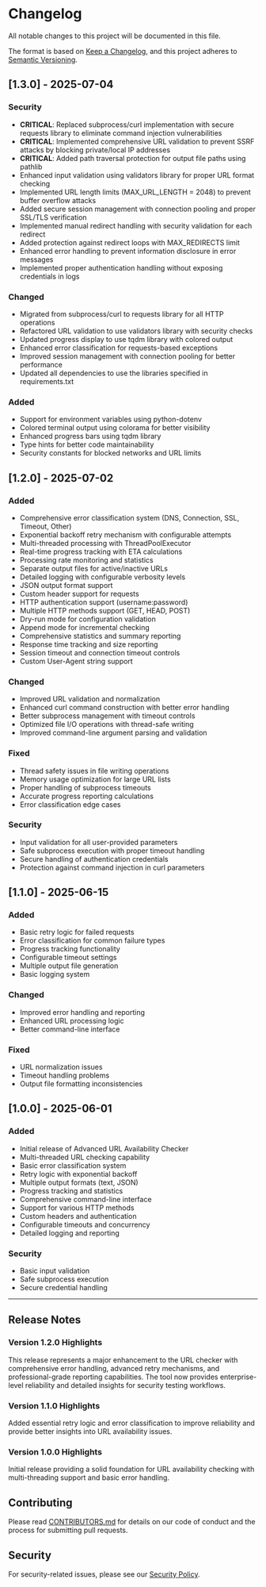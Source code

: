 # Changelog

All notable changes to this project will be documented in this file.

The format is based on [Keep a Changelog](https://keepachangelog.com/en/1.0.0/),
and this project adheres to [Semantic Versioning](https://semver.org/spec/v2.0.0.html).

## [1.3.0] - 2025-07-04

### Security
- **CRITICAL**: Replaced subprocess/curl implementation with secure requests library to eliminate command injection vulnerabilities
- **CRITICAL**: Implemented comprehensive URL validation to prevent SSRF attacks by blocking private/local IP addresses
- **CRITICAL**: Added path traversal protection for output file paths using pathlib
- Enhanced input validation using validators library for proper URL format checking
- Implemented URL length limits (MAX_URL_LENGTH = 2048) to prevent buffer overflow attacks
- Added secure session management with connection pooling and proper SSL/TLS verification
- Implemented manual redirect handling with security validation for each redirect
- Added protection against redirect loops with MAX_REDIRECTS limit
- Enhanced error handling to prevent information disclosure in error messages
- Implemented proper authentication handling without exposing credentials in logs

### Changed
- Migrated from subprocess/curl to requests library for all HTTP operations
- Refactored URL validation to use validators library with security checks
- Updated progress display to use tqdm library with colored output
- Enhanced error classification for requests-based exceptions
- Improved session management with connection pooling for better performance
- Updated all dependencies to use the libraries specified in requirements.txt

### Added
- Support for environment variables using python-dotenv
- Colored terminal output using colorama for better visibility
- Enhanced progress bars using tqdm library
- Type hints for better code maintainability
- Security constants for blocked networks and URL limits

## [1.2.0] - 2025-07-02

### Added
- Comprehensive error classification system (DNS, Connection, SSL, Timeout, Other)
- Exponential backoff retry mechanism with configurable attempts
- Multi-threaded processing with ThreadPoolExecutor
- Real-time progress tracking with ETA calculations
- Processing rate monitoring and statistics
- Separate output files for active/inactive URLs
- Detailed logging with configurable verbosity levels
- JSON output format support
- Custom header support for requests
- HTTP authentication support (username:password)
- Multiple HTTP methods support (GET, HEAD, POST)
- Dry-run mode for configuration validation
- Append mode for incremental checking
- Comprehensive statistics and summary reporting
- Response time tracking and size reporting
- Session timeout and connection timeout controls
- Custom User-Agent string support

### Changed
- Improved URL validation and normalization
- Enhanced curl command construction with better error handling
- Better subprocess management with timeout controls
- Optimized file I/O operations with thread-safe writing
- Improved command-line argument parsing and validation

### Fixed
- Thread safety issues in file writing operations
- Memory usage optimization for large URL lists
- Proper handling of subprocess timeouts
- Accurate progress reporting calculations
- Error classification edge cases

### Security
- Input validation for all user-provided parameters
- Safe subprocess execution with proper timeout handling
- Secure handling of authentication credentials
- Protection against command injection in curl parameters

## [1.1.0] - 2025-06-15

### Added
- Basic retry logic for failed requests
- Error classification for common failure types
- Progress tracking functionality
- Configurable timeout settings
- Multiple output file generation
- Basic logging system

### Changed
- Improved error handling and reporting
- Enhanced URL processing logic
- Better command-line interface

### Fixed
- URL normalization issues
- Timeout handling problems
- Output file formatting inconsistencies

## [1.0.0] - 2025-06-01

### Added
- Initial release of Advanced URL Availability Checker
- Multi-threaded URL checking capability
- Basic error classification system
- Retry logic with exponential backoff
- Multiple output formats (text, JSON)
- Progress tracking and statistics
- Comprehensive command-line interface
- Support for various HTTP methods
- Custom headers and authentication
- Configurable timeouts and concurrency
- Detailed logging and reporting

### Security
- Basic input validation
- Safe subprocess execution
- Secure credential handling

---

## Release Notes

### Version 1.2.0 Highlights
This release represents a major enhancement to the URL checker with comprehensive error handling, advanced retry mechanisms, and professional-grade reporting capabilities. The tool now provides enterprise-level reliability and detailed insights for security testing workflows.

### Version 1.1.0 Highlights
Added essential retry logic and error classification to improve reliability and provide better insights into URL availability issues.

### Version 1.0.0 Highlights
Initial release providing a solid foundation for URL availability checking with multi-threading support and basic error handling.

## Contributing

Please read [CONTRIBUTORS.md](CONTRIBUTORS.md) for details on our code of conduct and the process for submitting pull requests.

## Security

For security-related issues, please see our [Security Policy](SECURITY.md).
